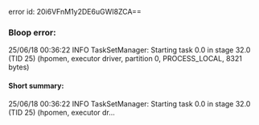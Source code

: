 error id: 20i6VFnM1y2DE6uGWI8ZCA==
### Bloop error:

25/06/18 00:36:22 INFO TaskSetManager: Starting task 0.0 in stage 32.0 (TID 25) (hpomen, executor driver, partition 0, PROCESS_LOCAL, 8321 bytes)
#### Short summary: 

25/06/18 00:36:22 INFO TaskSetManager: Starting task 0.0 in stage 32.0 (TID 25) (hpomen, executor dr...